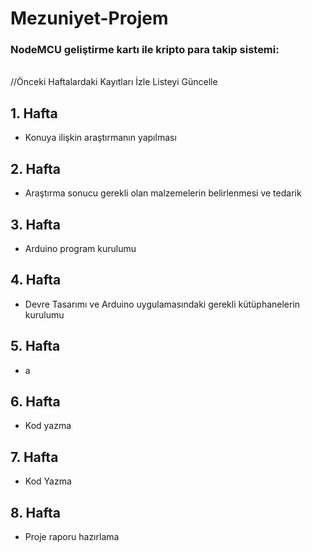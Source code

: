 # Mezuniyet-Projem
<h3>NodeMCU geliştirme kartı ile kripto para takip sistemi: </h3></br> //Önceki Haftalardaki Kayıtları İzle Listeyi Güncelle
<h2>1. Hafta</h2>
<ul>
  <li>Konuya ilişkin araştırmanın yapılması</li>
</ul>

<h2>2. Hafta</h2>
<ul>
  <li>Araştırma sonucu gerekli olan malzemelerin belirlenmesi ve tedarik</li>
</ul>
<h2>3. Hafta</h2>
<ul>
  <li>Arduino program kurulumu</li>
</ul>
<h2>4. Hafta</h2>
<ul>
  <li>Devre Tasarımı ve Arduino uygulamasındaki gerekli kütüphanelerin kurulumu</li>
</ul>
<h2>5. Hafta</h2>
<ul>
  <li>a</li>
</ul>
<h2>6. Hafta</h2>
<ul>
  <li>Kod yazma</li>
</ul>
<h2>7. Hafta</h2>
<ul>
  <li>Kod Yazma</li>
</ul>
<h2>8. Hafta</h2>
<ul>
  <li>Proje raporu hazırlama</li>
</ul>

